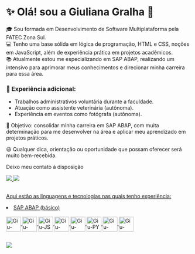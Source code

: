 # ✨ Olá! sou a Giuliana Gralha 👋

<P>🎓 Sou formada em Desenvolvimento de Software Multiplataforma pela FATEC Zona Sul. <br>
 💻 Tenho uma base sólida em lógica de programação, HTML e CSS, noções em JavaScript, além de experiência prática em projetos acadêmicos.<br>
 📚 Atualmente estou me especializando em SAP ABAP, realizando um intensivo para aprimorar meus conhecimentos e direcionar minha carreira para essa área.
 
### 🔹 Experiência adicional:
- Trabalhos administrativos voluntária durante a faculdade.
- Atuação como assistente veterinária (autônoma).
- Experiência em eventos como fotógrafa (autônoma).

🚀 Objetivo: consolidar minha carreira em SAP ABAP, com muita determinação para me desenvolver na área e aplicar meu aprendizado em projetos práticos.

<p>😃 Qualquer dica, orientação ou oportunidade que possam oferecer será muito bem-recebida. </p>
<p> Deixo meu contato à disposição</p>
 
<div>
  <a href="https://mail.google.com/mail/u/2/#inbox" target="_blank"><img src="https://img.shields.io/badge/Gmail-D14836?style=for-the-badge&logo=gmail&logoColor=white"> 
  <a href="https://www.linkedin.com/in/giuliana-gralha-8754b5190/" target="_blank"><img src="https://img.shields.io/badge/LinkedIn-0077B5?style=for-the-badge&logo=linkedin&logoColor=white"> 
</div>
    
## 

<div>
  <p>Aqui estão as linguagens e tecnologias nas quais tenho experiência:</p>
  <li> SAP ABAP (básico)</li> <br>
  <img align="center" alt="Giu-HTML" height"30" width="40" src="https://cdn.jsdelivr.net/gh/devicons/devicon/icons/html5/html5-original.svg" />
  <img align="center" alt="Giu-CSS"  height"30" width="40" src="https://cdn.jsdelivr.net/gh/devicons/devicon/icons/css3/css3-original.svg" />
  <img align="center" alt="Giu-JS"  height"30" width="40" src="https://cdn.jsdelivr.net/gh/devicons/devicon/icons/javascript/javascript-plain.svg" />  
  <img align="center" alt="Giu-SPRING-BOOT"  height"30" width="40" src="https://cdn.jsdelivr.net/gh/devicons/devicon/icons/spring/spring-original.svg" />
  <img align="center" alt="Giu-VSCode"  height"30" width="40" src="https://cdn.jsdelivr.net/gh/devicons/devicon/icons/vscode/vscode-original.svg" />
  <img align="center" alt="Giu-PY"  height"30" width="40" src="https://cdn.jsdelivr.net/gh/devicons/devicon/icons/python/python-original.svg" />
  <img align="center" alt="Giu-GIT"  height"30" width="40" src="https://cdn.jsdelivr.net/gh/devicons/devicon/icons/git/git-original.svg" />
  <img align="center" alt="Giu-MySQL" height"30" width="40" src="https://cdn.jsdelivr.net/gh/devicons/devicon/icons/mysql/mysql-original.svg" />
          
          
##

  <a href="https://github.com/Giuliana09"> 
  <img heigth"180em" src="https://github-readme-stats.vercel.app/api/top-langs/?username=giuliana09&layout=compact&langs_count=16&theme=dark"/>          
</div>
